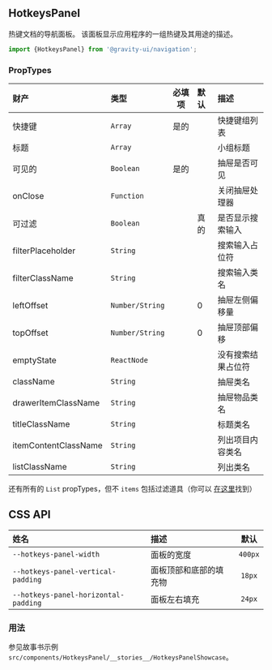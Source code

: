 <!--GITHUB_BLOCK-->

## HotkeysPanel

<!--/GITHUB_BLOCK-->

热键文档的导航面板。
该面板显示应用程序的一组热键及其用途的描述。

```ts
import {HotkeysPanel} from '@gravity-ui/navigation';
```

### PropTypes

| 财产                 | 类型            | 必填项 | 默认 | 描述               |
| :------------------- | :-------------- | :----: | :--- | :----------------- |
| 快捷键               | `Array`         |  是的  |      | 快捷键组列表       |
| 标题                 | `Array`         |        |      | 小组标题           |
| 可见的               | `Boolean`       |  是的  |      | 抽屉是否可见       |
| onClose              | `Function`      |        |      | 关闭抽屉处理器     |
| 可过滤               | `Boolean`       |        | 真的 | 是否显示搜索输入   |
| filterPlaceholder    | `String`        |        |      | 搜索输入占位符     |
| filterClassName      | `String`        |        |      | 搜索输入类名       |
| leftOffset           | `Number/String` |        | 0    | 抽屉左侧偏移量     |
| topOffset            | `Number/String` |        | 0    | 抽屉顶部偏移       |
| emptyState           | `ReactNode`     |        |      | 没有搜索结果占位符 |
| className            | `String`        |        |      | 抽屉类名           |
| drawerItemClassName  | `String`        |        |      | 抽屉物品类名       |
| titleClassName       | `String`        |        |      | 标题类名           |
| itemContentClassName | `String`        |        |      | 列出项目内容类名   |
| listClassName        | `String`        |        |      | 列出类名           |

还有所有的 `List` propTypes，但不 `items` 包括过滤道具（你可以 [在这里](https://github.com/gravity-ui/uikit/blob/main/src/components/List/README.md)找到）

## CSS API

| 姓名                                 | 描述                   |  默认   |
| :----------------------------------- | :--------------------- | :-----: |
| `--hotkeys-panel-width`              | 面板的宽度             | `400px` |
| `--hotkeys-panel-vertical-padding`   | 面板顶部和底部的填充物 | `18px`  |
| `--hotkeys-panel-horizontal-padding` | 面板左右填充           | `24px`  |

### 用法

参见故事书示例 `src/components/HotkeysPanel/__stories__/HotkeysPanelShowcase`。
